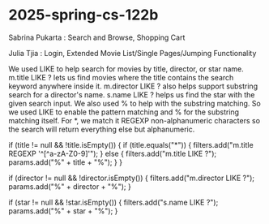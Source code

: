 # 2025-spring-cs-122b

Sabrina Pukarta : Search and Browse, Shopping Cart

Julia Tjia : Login, Extended Movie List/Single Pages/Jumping Functionality

We used LIKE to help search for movies by title, director, or star name.
m.title LIKE ? lets us find movies where the title contains the search keyword anywhere inside it.
m.director LIKE ? also helps support substring search for a director's name.
s.name LIKE ? helps us find the star with the given search input.
We also used % to help with the substring matching.
So we used LIKE to enable the pattern matching and % for the substring matching itself.
For *, we match it REGEXP non-alphanumeric characters so the search will return everything else but alphanumeric.

if (title != null && !title.isEmpty()) {
if (title.equals("*")) {
filters.add("m.title REGEXP '^[^a-zA-Z0-9]'");
} else {
filters.add("m.title LIKE ?");
params.add("%" + title + "%");
}
}

if (director != null && !director.isEmpty()) {
filters.add("m.director LIKE ?");
params.add("%" + director + "%");
}

if (star != null && !star.isEmpty()) {
filters.add("s.name LIKE ?");
params.add("%" + star + "%");
}